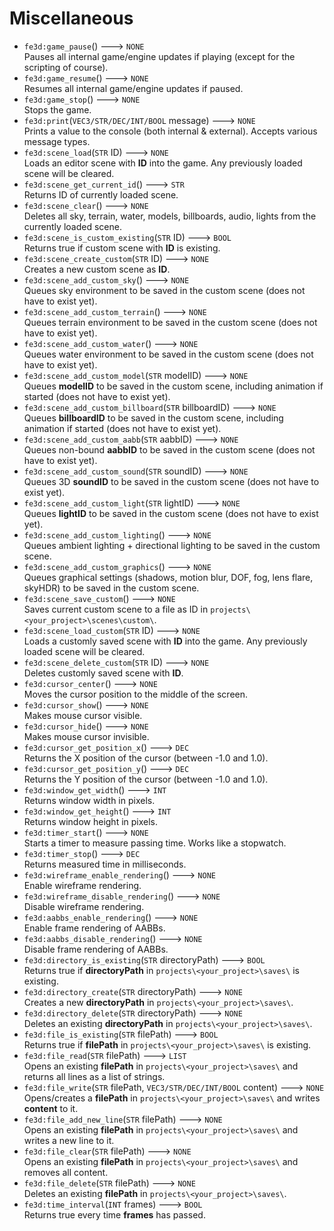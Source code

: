 # Miscellaneous
- `fe3d:game_pause`() ---> `NONE`  
  Pauses all internal game/engine updates if playing (except for the scripting of course).
- `fe3d:game_resume`() ---> `NONE`  
  Resumes all internal game/engine updates if paused.
- `fe3d:game_stop`() ---> `NONE`  
  Stops the game.
- `fe3d:print`(`VEC3/STR/DEC/INT/BOOL` message) ---> `NONE`  
  Prints a value to the console (both internal & external). Accepts various message types.
- `fe3d:scene_load`(`STR` ID) ---> `NONE`  
  Loads an editor scene with **ID** into the game. Any previously loaded scene will be cleared.
- `fe3d:scene_get_current_id`() ---> `STR`  
  Returns ID of currently loaded scene.
- `fe3d:scene_clear`() ---> `NONE`  
  Deletes all sky, terrain, water, models, billboards, audio, lights from the currently loaded scene.
- `fe3d:scene_is_custom_existing`(`STR` ID) ---> `BOOL`  
  Returns true if custom scene with **ID** is existing.
- `fe3d:scene_create_custom`(`STR` ID) ---> `NONE`  
  Creates a new custom scene as **ID**.
- `fe3d:scene_add_custom_sky`() ---> `NONE`  
  Queues sky environment to be saved in the custom scene (does not have to exist yet).
- `fe3d:scene_add_custom_terrain`() ---> `NONE`  
  Queues terrain environment to be saved in the custom scene (does not have to exist yet).
- `fe3d:scene_add_custom_water`() ---> `NONE`  
  Queues water environment to be saved in the custom scene (does not have to exist yet).
- `fe3d:scene_add_custom_model`(`STR` modelID) ---> `NONE`  
  Queues **modelID** to be saved in the custom scene, including animation if started (does not have to exist yet).
- `fe3d:scene_add_custom_billboard`(`STR` billboardID) ---> `NONE`  
  Queues **billboardID** to be saved in the custom scene, including animation if started (does not have to exist yet).
- `fe3d:scene_add_custom_aabb`(`STR` aabbID) ---> `NONE`  
  Queues non-bound **aabbID** to be saved in the custom scene (does not have to exist yet).
- `fe3d:scene_add_custom_sound`(`STR` soundID) ---> `NONE`  
  Queues 3D **soundID** to be saved in the custom scene (does not have to exist yet).
- `fe3d:scene_add_custom_light`(`STR` lightID) ---> `NONE`  
  Queues **lightID** to be saved in the custom scene (does not have to exist yet).
- `fe3d:scene_add_custom_lighting`() ---> `NONE`  
  Queues ambient lighting + directional lighting to be saved in the custom scene.
- `fe3d:scene_add_custom_graphics`() ---> `NONE`  
  Queues graphical settings (shadows, motion blur, DOF, fog, lens flare, skyHDR) to be saved in the custom scene.
- `fe3d:scene_save_custom`() ---> `NONE`  
  Saves current custom scene to a file as ID in `projects\<your_project>\scenes\custom\`.
- `fe3d:scene_load_custom`(`STR` ID) ---> `NONE`  
  Loads a customly saved scene with **ID** into the game. Any previously loaded scene will be cleared.
- `fe3d:scene_delete_custom`(`STR` ID) ---> `NONE`  
  Deletes customly saved scene with **ID**.
- `fe3d:cursor_center`() ---> `NONE`  
  Moves the cursor position to the middle of the screen.
- `fe3d:cursor_show`() ---> `NONE`  
  Makes mouse cursor visible.
- `fe3d:cursor_hide`() ---> `NONE`  
  Makes mouse cursor invisible.
- `fe3d:cursor_get_position_x`() ---> `DEC`  
  Returns the X position of the cursor (between -1.0 and 1.0).
- `fe3d:cursor_get_position_y`() ---> `DEC`  
  Returns the Y position of the cursor (between -1.0 and 1.0).
- `fe3d:window_get_width`() ---> `INT`  
  Returns window width in pixels.
- `fe3d:window_get_height`() ---> `INT`  
  Returns window height in pixels.
- `fe3d:timer_start`() ---> `NONE`  
  Starts a timer to measure passing time. Works like a stopwatch.
- `fe3d:timer_stop`() ---> `DEC`  
  Returns measured time in milliseconds.
- `fe3d:wireframe_enable_rendering`() ---> `NONE`  
  Enable wireframe rendering.
- `fe3d:wireframe_disable_rendering`() ---> `NONE`  
  Disable wireframe rendering.
- `fe3d:aabbs_enable_rendering`() ---> `NONE`  
  Enable frame rendering of AABBs.
- `fe3d:aabbs_disable_rendering`() ---> `NONE`  
  Disable frame rendering of AABBs.
- `fe3d:directory_is_existing`(`STR` directoryPath) ---> `BOOL`  
  Returns true if **directoryPath** in `projects\<your_project>\saves\` is existing.
- `fe3d:directory_create`(`STR` directoryPath) ---> `NONE`  
  Creates a new **directoryPath** in `projects\<your_project>\saves\`.
- `fe3d:directory_delete`(`STR` directoryPath) ---> `NONE`  
  Deletes an existing **directoryPath** in `projects\<your_project>\saves\`.
- `fe3d:file_is_existing`(`STR` filePath) ---> `BOOL`  
  Returns true if **filePath** in `projects\<your_project>\saves\` is existing.
- `fe3d:file_read`(`STR` filePath) ---> `LIST`  
  Opens an existing **filePath** in `projects\<your_project>\saves\` and returns all lines as a list of strings.
- `fe3d:file_write`(`STR` filePath, `VEC3/STR/DEC/INT/BOOL` content) ---> `NONE`  
  Opens/creates a **filePath** in `projects\<your_project>\saves\` and writes **content** to it.
- `fe3d:file_add_new_line`(`STR` filePath) ---> `NONE`  
  Opens an existing **filePath** in `projects\<your_project>\saves\` and writes a new line to it.
- `fe3d:file_clear`(`STR` filePath) ---> `NONE`  
  Opens an existing **filePath** in `projects\<your_project>\saves\` and removes all content.
- `fe3d:file_delete`(`STR` filePath) ---> `NONE`  
  Deletes an existing **filePath** in `projects\<your_project>\saves\`.
- `fe3d:time_interval`(`INT` frames) ---> `BOOL`  
  Returns true every time **frames** has passed.
